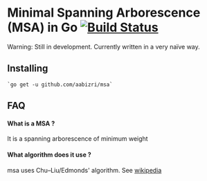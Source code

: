 # Minimal Spanning Arborescence (MSA) in Go [![Build Status](https://travis-ci.org/aabizri/msa.svg?branch=dev)](https://travis-ci.org/aabizri/msa)

Warning: Still in development.
Currently written in a very naïve way.

## Installing
	`go get -u github.com/aabizri/msa`

## FAQ

#### What is a MSA ?
It is a spanning arborescence of minimum weight

#### What algorithm does it use ?
msa uses Chu–Liu/Edmonds' algorithm. See [wikipedia](https://en.wikipedia.org/wiki/Edmonds'_algorithm)

